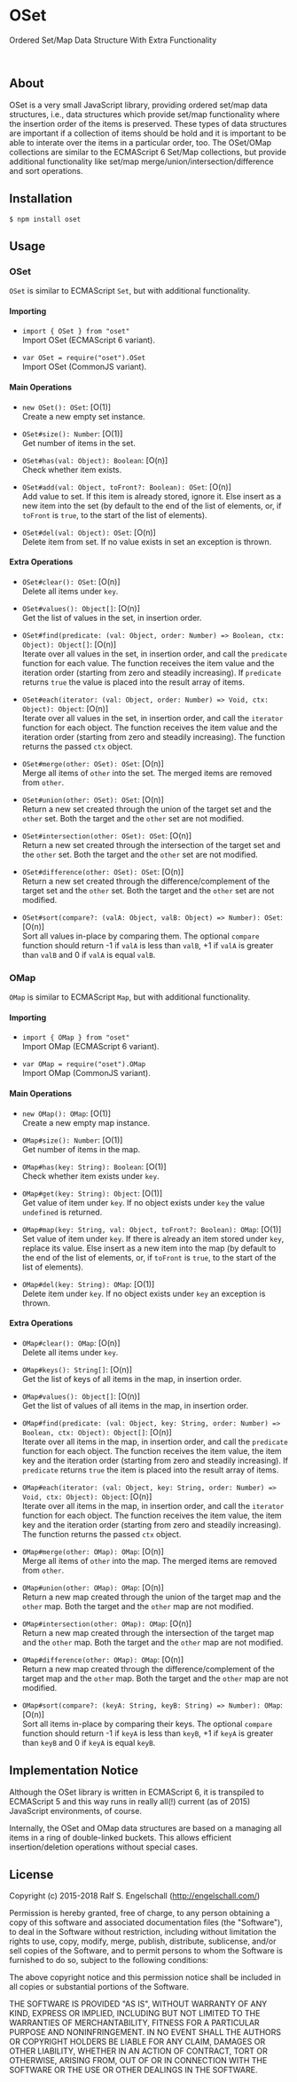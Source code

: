 
OSet
====

Ordered Set/Map Data Structure With Extra Functionality

<p/>
<img src="https://nodei.co/npm/oset.png?downloads=true&stars=true" alt=""/>

<p/>
<img src="https://david-dm.org/rse/oset.png" alt=""/>

About
-----

OSet is a very small JavaScript library, providing ordered set/map data
structures, i.e., data structures which provide set/map functionality
where the insertion order of the items is preserved. These types of data
structures are important if a collection of items should be hold and
it is important to be able to interate over the items in a particular
order, too. The OSet/OMap collections are similar to the ECMAScript 6
Set/Map collections, but provide additional functionality like set/map
merge/union/intersection/difference and sort operations.

Installation
------------

```shell
$ npm install oset
```

Usage
-----

### OSet

`OSet` is similar to ECMAScript `Set`, but with additional functionality.

#### Importing

- `import { OSet } from "oset"`<br/>
   Import OSet (ECMAScript 6 variant).

- `var OSet = require("oset").OSet`<br/>
   Import OSet (CommonJS variant).

#### Main Operations

- `new OSet(): OSet`: [O(1)]<br/>
  Create a new empty set instance.

- `OSet#size(): Number`: [O(1)]<br/>
  Get number of items in the set.

- `OSet#has(val: Object): Boolean`: [O(n)]<br/>
  Check whether item exists.

- `OSet#add(val: Object, toFront?: Boolean): OSet`: [O(n)]<br/>
  Add value to set. If this item is already stored, ignore it.  Else
  insert as a new item into the set (by default to the end of the
  list of elements,
   or, if `toFront` is `true`, to the start of the list of elements).

- `OSet#del(val: Object): OSet`: [O(n)]<br/>
  Delete item from set.
  If no value exists in set an exception is thrown.

#### Extra Operations

- `OSet#clear(): OSet`: [O(n)]<br/>
  Delete all items under `key`.

- `OSet#values(): Object[]`: [O(n)]<br/>
  Get the list of values in the set, in insertion order.

- `OSet#find(predicate: (val: Object, order: Number) => Boolean, ctx: Object): Object[]`: [O(n)]<br/>
  Iterate over all values in the set, in insertion order, and call
  the `predicate` function for each value. The function receives the
  item value and the iteration order (starting from
  zero and steadily increasing). If `predicate` returns `true`
  the value is placed into the result array of items.

- `OSet#each(iterator: (val: Object, order: Number) => Void, ctx: Object): Object`: [O(n)]<br/>
  Iterate over all values in the set, in insertion order, and call
  the `iterator` function for each object. The function receives the
  item value and the iteration order (starting from
  zero and steadily increasing). The function returns the passed `ctx` object.

- `OSet#merge(other: OSet): OSet`: [O(n)]<br/>
  Merge all items of `other` into the set.
  The merged items are removed from `other`.

- `OSet#union(other: OSet): OSet`: [O(n)]<br/>
  Return a new set created through the union of the target set and the
  `other` set. Both the target and the `other` set are not modified.

- `OSet#intersection(other: OSet): OSet`: [O(n)]<br/>
  Return a new set created through the intersection of the target set and the
  `other` set. Both the target and the `other` set are not modified.

- `OSet#difference(other: OSet): OSet`: [O(n)]<br/>
  Return a new set created through the difference/complement of the target set and the
  `other` set. Both the target and the `other` set are not modified.

- `OSet#sort(compare?: (valA: Object, valB: Object) => Number): OSet`: [O(n)]<br/>
  Sort all values in-place by comparing them. The optional `compare` function
  should return -1 if `valA` is less than `valB`, +1 if `valA` is greater than `valB`
  and 0 if `valA` is equal `valB`.

### OMap

`OMap` is similar to ECMAScript `Map`, but with additional functionality.

#### Importing

- `import { OMap } from "oset"`<br/>
   Import OMap (ECMAScript 6 variant).

- `var OMap = require("oset").OMap`<br/>
   Import OMap (CommonJS variant).

#### Main Operations

- `new OMap(): OMap`: [O(1)]<br/>
  Create a new empty map instance.

- `OMap#size(): Number`: [O(1)]<br/>
  Get number of items in the map.

- `OMap#has(key: String): Boolean`: [O(1)]<br/>
  Check whether item exists under `key`.

- `OMap#get(key: String): Object`: [O(1)]<br/>
  Get value of item under `key`.
  If no object exists under `key` the value `undefined` is returned.

- `OMap#map(key: String, val: Object, toFront?: Boolean): OMap`: [O(1)]<br/>
  Set value of item under `key`. If there is already an item stored
  under `key`, replace its value. Else insert as a new item into the map
  (by default to the end of the list of elements,
   or, if `toFront` is `true`, to the start of the list of elements).

- `OMap#del(key: String): OMap`: [O(1)]<br/>
  Delete item under `key`.
  If no object exists under `key` an exception is thrown.

#### Extra Operations

- `OMap#clear(): OMap`: [O(n)]<br/>
  Delete all items under `key`.

- `OMap#keys(): String[]`: [O(n)]<br/>
  Get the list of keys of all items in the map, in insertion order.

- `OMap#values(): Object[]`: [O(n)]<br/>
  Get the list of values of all items in the map, in insertion order.

- `OMap#find(predicate: (val: Object, key: String, order: Number) => Boolean, ctx: Object): Object[]`: [O(n)]<br/>
  Iterate over all items in the map, in insertion order, and call
  the `predicate` function for each object. The function receives the
  item value, the item key and the iteration order (starting from
  zero and steadily increasing). If `predicate` returns `true`
  the item is placed into the result array of items.

- `OMap#each(iterator: (val: Object, key: String, order: Number) => Void, ctx: Object): Object`: [O(n)]<br/>
  Iterate over all items in the map, in insertion order, and call
  the `iterator` function for each object. The function receives the
  item value, the item key and the iteration order (starting from
  zero and steadily increasing). The function returns the passed `ctx` object.

- `OMap#merge(other: OMap): OMap`: [O(n)]<br/>
  Merge all items of `other` into the map.
  The merged items are removed from `other`.

- `OMap#union(other: OMap): OMap`: [O(n)]<br/>
  Return a new map created through the union of the target map and the
  `other` map. Both the target and the `other` map are not modified.

- `OMap#intersection(other: OMap): OMap`: [O(n)]<br/>
  Return a new map created through the intersection of the target map and the
  `other` map. Both the target and the `other` map are not modified.

- `OMap#difference(other: OMap): OMap`: [O(n)]<br/>
  Return a new map created through the difference/complement of the target map and the
  `other` map. Both the target and the `other` map are not modified.

- `OMap#sort(compare?: (keyA: String, keyB: String) => Number): OMap`: [O(n)]<br/>
  Sort all items in-place by comparing their keys. The optional `compare` function
  should return -1 if `keyA` is less than `keyB`, +1 if `keyA` is greater than `keyB`
  and 0 if `keyA` is equal `keyB`.

Implementation Notice
---------------------

Although the OSet library is written in ECMAScript 6, it is transpiled
to ECMAScript 5 and this way runs in really all(!) current (as of 2015)
JavaScript environments, of course.

Internally, the OSet and OMap data structures are based on a managing
all items in a ring of double-linked buckets. This allows efficient
insertion/deletion operations without special cases.

License
-------

Copyright (c) 2015-2018 Ralf S. Engelschall (http://engelschall.com/)

Permission is hereby granted, free of charge, to any person obtaining
a copy of this software and associated documentation files (the
"Software"), to deal in the Software without restriction, including
without limitation the rights to use, copy, modify, merge, publish,
distribute, sublicense, and/or sell copies of the Software, and to
permit persons to whom the Software is furnished to do so, subject to
the following conditions:

The above copyright notice and this permission notice shall be included
in all copies or substantial portions of the Software.

THE SOFTWARE IS PROVIDED "AS IS", WITHOUT WARRANTY OF ANY KIND,
EXPRESS OR IMPLIED, INCLUDING BUT NOT LIMITED TO THE WARRANTIES OF
MERCHANTABILITY, FITNESS FOR A PARTICULAR PURPOSE AND NONINFRINGEMENT.
IN NO EVENT SHALL THE AUTHORS OR COPYRIGHT HOLDERS BE LIABLE FOR ANY
CLAIM, DAMAGES OR OTHER LIABILITY, WHETHER IN AN ACTION OF CONTRACT,
TORT OR OTHERWISE, ARISING FROM, OUT OF OR IN CONNECTION WITH THE
SOFTWARE OR THE USE OR OTHER DEALINGS IN THE SOFTWARE.


